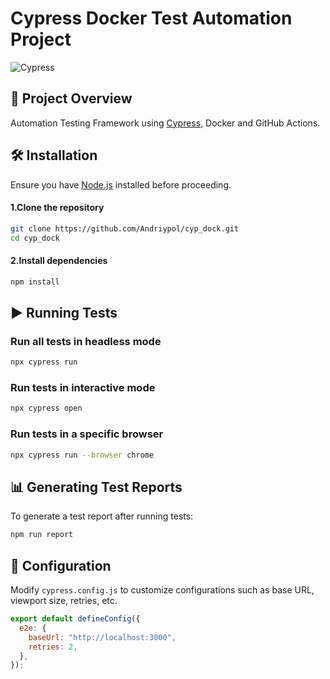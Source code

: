 # Cypress Docker Test Automation Project

![Cypress](https://img.shields.io/badge/Cypress-E2E%20Testing-green?style=flat&logo=cypress)

## 📌 Project Overview
Automation Testing Framework using [Cypress](https://www.cypress.io/), Docker and GitHub Actions.

## 🛠️ Installation
Ensure you have [Node.js](https://nodejs.org/) installed before proceeding.
#### 1.Clone the repository
```sh
git clone https://github.com/Andriypol/cyp_dock.git
cd cyp_dock
```
#### 2.Install dependencies
```sh
npm install
```

## ▶️ Running Tests

### Run all tests in headless mode
```sh
npx cypress run
```

### Run tests in interactive mode
```sh
npx cypress open
```

### Run tests in a specific browser
```sh
npx cypress run --browser chrome
```

## 📊 Generating Test Reports
To generate a test report after running tests:
```sh
npm run report
```

## 🔧 Configuration
Modify `cypress.config.js` to customize configurations such as base URL, viewport size, retries, etc.
```js
export default defineConfig({
  e2e: {
    baseUrl: "http://localhost:3000",
    retries: 2,
  },
});
```

